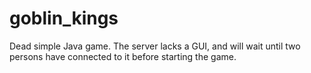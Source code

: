 # goblin_kings
Dead simple Java game. The server lacks a GUI, and will wait until two persons have connected to it before starting the game.
